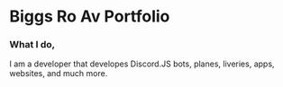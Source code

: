 # Biggs Ro Av Portfolio

### What I do,
I am a developer that developes Discord.JS bots, planes, liveries, apps, websites, and much more.

